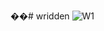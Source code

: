 ��#   w r i d d e n 
![W1](https://github.com/cremegon/wridden/assets/116914360/6ec4b1ab-bed0-46c4-9dd0-aa16ff4b76f9.png)
